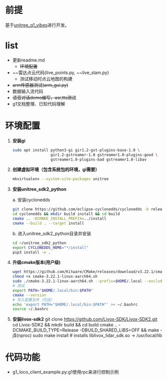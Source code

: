 # 前提
基于[unitree_g1_vibes](https://github.com/Sentdex/unitree_g1_vibes/tree/main)进行开发。
# list
- 更新readme.md
   - ~~环境配置~~
- ~~雷达点云代码(live_points.py, ~~live_slam.py)
   - 测试移动时点云地图的构建
- ~~arm传感器测试(arm_gui.py)~~
- 数据输入流代码
- ~~语音对话demo编写，asr,tts测试~~
- g1文档整理、已知代码理解

# 环境配置

1. **安装gi**
   ```bash
   sudo apt install python3-gi gir1.2-gst-plugins-base-1.0 \
                    gir1.2-gstreamer-1.0 gstreamer1.0-plugins-good \
                    gstreamer1.0-plugins-bad gstreamer1.0-libav
   ```

2. **创建虚拟环境（包含系统包的环境，gi需要）**
   ```bash
   mkvirtualenv --system-site-packages unitree
   ```

3. **安装unitree_sdk2_python**
   
   a. 安装cyclonedds
   ```bash
   git clone https://github.com/eclipse-cyclonedds/cyclonedds -b releases/0.10.x 
   cd cyclonedds && mkdir build install && cd build
   cmake .. -DCMAKE_INSTALL_PREFIX=../install
   cmake --build . --target install
   ```
   
   b. 进入unitree_sdk2_python目录并安装
   ```bash
   cd ~/unitree_sdk2_python
   export CYCLONEDDS_HOME="*/install"
   pip3 install -e .
   ```
4. **升级cmake版本(用户级)**
   ```bash
   wget https://github.com/Kitware/CMake/releases/download/v3.22.1/cmake-3.22.1-linux-aarch64.sh
   chmod +x cmake-3.22.1-linux-aarch64.sh
   sudo ./cmake-3.22.1-linux-aarch64.sh --prefix=$HOME/.local --exclude-subdir
   # 测试
   export PATH="$HOME/.local/bin:$PATH"
   cmake --version
   # 写入配置文件（可选）
   echo 'export PATH="$HOME/.local/bin:$PATH"' >> ~/.bashrc
   source ~/.bashrc
   ```
5. **安装livox-sdk2**
   git clone https://github.com/Livox-SDK/Livox-SDK2.git
   cd Livox-SDK2 && mkdir build && cd build
   cmake .. -DCMAKE_BUILD_TYPE=Release -DBUILD_SHARED_LIBS=OFF && make -j$(nproc)
   sudo make install          # installs liblivox_lidar_sdk.so → /usr/local/lib
# 代码功能
- g1_loco_client_example.py:g1使用rpc来进行控制示例


